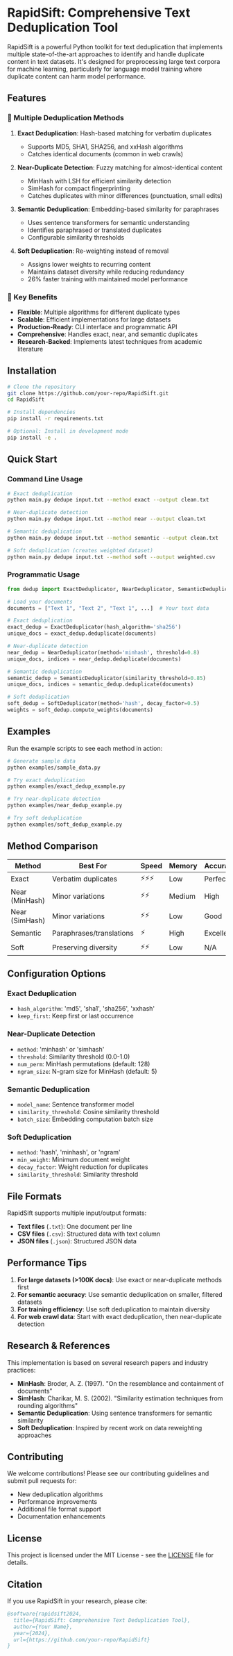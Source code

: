 # RapidSift: Comprehensive Text Deduplication Tool

RapidSift is a powerful Python toolkit for text deduplication that implements multiple state-of-the-art approaches to identify and handle duplicate content in text datasets. It's designed for preprocessing large text corpora for machine learning, particularly for language model training where duplicate content can harm model performance.

## Features

### 🎯 Multiple Deduplication Methods

1. **Exact Deduplication**: Hash-based matching for verbatim duplicates
   - Supports MD5, SHA1, SHA256, and xxHash algorithms
   - Catches identical documents (common in web crawls)

2. **Near-Duplicate Detection**: Fuzzy matching for almost-identical content
   - MinHash with LSH for efficient similarity detection
   - SimHash for compact fingerprinting
   - Catches duplicates with minor differences (punctuation, small edits)

3. **Semantic Deduplication**: Embedding-based similarity for paraphrases
   - Uses sentence transformers for semantic understanding
   - Identifies paraphrased or translated duplicates
   - Configurable similarity thresholds

4. **Soft Deduplication**: Re-weighting instead of removal
   - Assigns lower weights to recurring content
   - Maintains dataset diversity while reducing redundancy
   - 26% faster training with maintained model performance

### 🚀 Key Benefits

- **Flexible**: Multiple algorithms for different duplicate types
- **Scalable**: Efficient implementations for large datasets  
- **Production-Ready**: CLI interface and programmatic API
- **Comprehensive**: Handles exact, near, and semantic duplicates
- **Research-Backed**: Implements latest techniques from academic literature

## Installation

```bash
# Clone the repository
git clone https://github.com/your-repo/RapidSift.git
cd RapidSift

# Install dependencies
pip install -r requirements.txt

# Optional: Install in development mode
pip install -e .
```

## Quick Start

### Command Line Usage

```bash
# Exact deduplication
python main.py dedupe input.txt --method exact --output clean.txt

# Near-duplicate detection  
python main.py dedupe input.txt --method near --output clean.txt

# Semantic deduplication
python main.py dedupe input.txt --method semantic --output clean.txt

# Soft deduplication (creates weighted dataset)
python main.py dedupe input.txt --method soft --output weighted.csv
```

### Programmatic Usage

```python
from dedup import ExactDeduplicator, NearDeduplicator, SemanticDeduplicator, SoftDeduplicator

# Load your documents
documents = ["Text 1", "Text 2", "Text 1", ...]  # Your text data

# Exact deduplication
exact_dedup = ExactDeduplicator(hash_algorithm='sha256')
unique_docs = exact_dedup.deduplicate(documents)

# Near-duplicate detection
near_dedup = NearDeduplicator(method='minhash', threshold=0.8)
unique_docs, indices = near_dedup.deduplicate(documents)

# Semantic deduplication
semantic_dedup = SemanticDeduplicator(similarity_threshold=0.85)
unique_docs, indices = semantic_dedup.deduplicate(documents)

# Soft deduplication
soft_dedup = SoftDeduplicator(method='hash', decay_factor=0.5)
weights = soft_dedup.compute_weights(documents)
```

## Examples

Run the example scripts to see each method in action:

```bash
# Generate sample data
python examples/sample_data.py

# Try exact deduplication
python examples/exact_dedup_example.py

# Try near-duplicate detection
python examples/near_dedup_example.py

# Try soft deduplication
python examples/soft_dedup_example.py
```

## Method Comparison

| Method | Best For | Speed | Memory | Accuracy |
|--------|----------|-------|---------|----------|
| Exact | Verbatim duplicates | ⚡⚡⚡ | Low | Perfect |
| Near (MinHash) | Minor variations | ⚡⚡ | Medium | High |
| Near (SimHash) | Minor variations | ⚡⚡ | Low | Good |
| Semantic | Paraphrases/translations | ⚡ | High | Excellent |
| Soft | Preserving diversity | ⚡⚡ | Low | N/A |

## Configuration Options

### Exact Deduplication
- `hash_algorithm`: 'md5', 'sha1', 'sha256', 'xxhash'
- `keep_first`: Keep first or last occurrence

### Near-Duplicate Detection
- `method`: 'minhash' or 'simhash'
- `threshold`: Similarity threshold (0.0-1.0)
- `num_perm`: MinHash permutations (default: 128)
- `ngram_size`: N-gram size for MinHash (default: 5)

### Semantic Deduplication  
- `model_name`: Sentence transformer model
- `similarity_threshold`: Cosine similarity threshold
- `batch_size`: Embedding computation batch size

### Soft Deduplication
- `method`: 'hash', 'minhash', or 'ngram'
- `min_weight`: Minimum document weight
- `decay_factor`: Weight reduction for duplicates
- `similarity_threshold`: Similarity threshold

## File Formats

RapidSift supports multiple input/output formats:

- **Text files** (`.txt`): One document per line
- **CSV files** (`.csv`): Structured data with text column
- **JSON files** (`.json`): Structured JSON data

## Performance Tips

1. **For large datasets (>100K docs)**: Use exact or near-duplicate methods first
2. **For semantic accuracy**: Use semantic deduplication on smaller, filtered datasets  
3. **For training efficiency**: Use soft deduplication to maintain diversity
4. **For web crawl data**: Start with exact deduplication, then near-duplicate detection

## Research & References

This implementation is based on several research papers and industry practices:

- **MinHash**: Broder, A. Z. (1997). "On the resemblance and containment of documents"
- **SimHash**: Charikar, M. S. (2002). "Similarity estimation techniques from rounding algorithms"
- **Semantic Deduplication**: Using sentence transformers for semantic similarity
- **Soft Deduplication**: Inspired by recent work on data reweighting approaches

## Contributing

We welcome contributions! Please see our contributing guidelines and submit pull requests for:

- New deduplication algorithms
- Performance improvements  
- Additional file format support
- Documentation enhancements

## License

This project is licensed under the MIT License - see the [LICENSE](LICENSE) file for details.

## Citation

If you use RapidSift in your research, please cite:

```bibtex
@software{rapidsift2024,
  title={RapidSift: Comprehensive Text Deduplication Tool},
  author={Your Name},
  year={2024},
  url={https://github.com/your-repo/RapidSift}
}
```